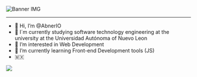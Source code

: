 ![Banner IMG](https://github.com/AbnerIO/Random/blob/main/Banner.png)

--------------------------------------------------------------------------------------------------------------------------------------------------------------------
- 👋 Hi, I’m @AbnerIO
- 📱 I´m currently studying software technology engineering at the university at the Universidad Autónoma of Nuevo Leon 
- 👀 I’m interested in Web Development
- 🌱 I’m currently learning Front-end Development tools (JS)
- :mexico: 

<img
  src="https://github-readme-stats.vercel.app/api/top-langs/?username=AbnerIO"
/>
